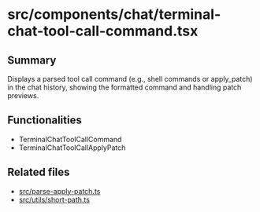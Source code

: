 # src/components/chat/terminal-chat-tool-call-command.tsx

## Summary
Displays a parsed tool call command (e.g., shell commands or apply_patch) in the chat history, showing the formatted command and handling patch previews.

## Functionalities
- TerminalChatToolCallCommand
- TerminalChatToolCallApplyPatch

## Related files
- [src/parse-apply-patch.ts](../../parse-apply-patch.ts.md)
- [src/utils/short-path.ts](../../utils/short-path.ts.md)